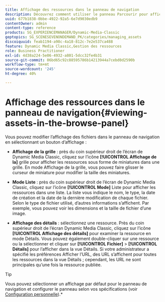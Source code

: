 ```yaml
---
title: Affichage des ressources dans le panneau de navigation
description: Découvrez comment utiliser le panneau Parcourir pour afficher les ressources.
uuid: 677b1838-0bbe-4922-92a5-6e7d9030edb9
contentOwner: admin
content-type: reference
products: SG_EXPERIENCEMANAGER/Dynamic-Media-Classic
geptopics: SG_SCENESEVENONDEMAND_PK/categories/managing_assets
discoiquuid: feab1194-a98c-4a18-812c-7e2e537ca488
feature: Dynamic Media Classic,Gestion des ressources
role: Business Practitioner
exl-id: 4d38a224-5e06-4932-a801-5dcc32fe4b31
source-git-commit: 06bd65c92c88595786b14213944a7cebd0d2590b
workflow-type: tm+mt
source-wordcount: '245'
ht-degree: 40%

---
```


# Affichage des ressources dans le panneau de navigation{#viewing-assets-in-the-browse-panel}

Vous pouvez modifier l’affichage des fichiers dans le panneau de navigation en sélectionnant un bouton d’affichage :

* **Affichage de la grille**  : près du coin supérieur droit de l’écran de Dynamic Media Classic, cliquez sur l’icône  **[!UICONTROL Affichage de la]** grille pour afficher les ressources sous forme de miniatures dans une grille. En mode Affichage de la grille, vous pouvez faire glisser le curseur de miniature pour modifier la taille des miniatures.

* **Mode Liste**  : près du coin supérieur droit de l’écran de Dynamic Media Classic, cliquez sur l’icône  **[!UICONTROL Mode]** Liste pour afficher les ressources dans une liste. La liste vous indique le nom, le type, la date de création et la date de la dernière modification de chaque fichier. Selon le type de fichier utilisé, d’autres informations s’affichent. Par exemple, vous pouvez voir les dimensions et la taille de fichier d’une image.

* **Affichage des détails**  : sélectionnez une ressource. Près du coin supérieur droit de l’écran Dynamic Media Classic, cliquez sur l’icône **[!UICONTROL Affichage des détails]** pour examiner la ressource en mode Détails. Vous pouvez également double-cliquer sur une ressource ou la sélectionner et cliquer sur **[!UICONTROL Fichier]** > **[!UICONTROL Détails]** pour l’afficher dans la vue Détails. Si votre administrateur a spécifié les préférences Afficher l’URL, des URL s’affichent pour toutes les ressources dans la vue Détails ; cependant, les URL ne sont principales qu’une fois la ressource publiée.

>[!TIP]
>
>Vous pouvez sélectionner un affichage par défaut pour le panneau de navigation et configurer le panneau selon vos spécifications (voir [Configuration personnelle](personal-setup.md#personal_setup)).*
